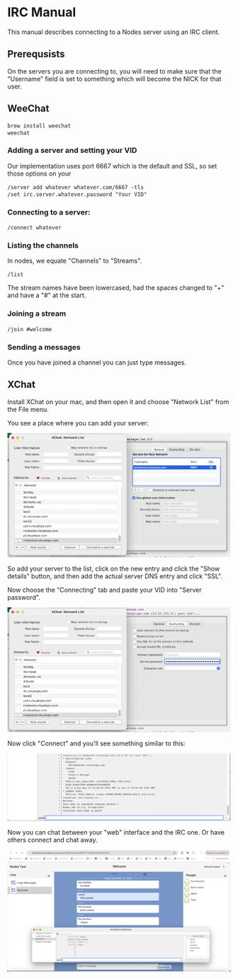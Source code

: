 # IRC Manual

This manual describes connecting to a Nodes server using an IRC client.

## Prerequsists

On the servers you are connecting to, you will need to make sure that the "Username"
field is set to something which will become the NICK for that user.

## WeeChat

```
brew install weechat
weechat
```

### Adding a server and setting your VID

Our implementation uses port 6667 which is the default and SSL, so set those options on your

```
/server add whatever whatever.com/6667 -tls
/set irc.server.whatever.password "Your VID"
```

### Connecting to a server:

```
/connect whatever
```

### Listing the channels

In nodes, we equate "Channels" to "Streams".

```
/list
```
The stream names have been lowercased, had the spaces changed to "+" and have a "#" at the start.

### Joining a stream

```
/join #welcome
```

### Sending a messages

Once you have joined a channel you can just type messages.

## XChat

Install XChat on your mac, and then open it and choose "Network List" from the
File menu.

You see a place where you can add your server:

![Setup](images/xchat-setup.png)

So add your server to the list, click on the new entry and click the "Show details" button,
and then add the actual server DNS entry and click "SSL".

Now choose the "Connecting" tab and paste your VID into "Server password".

![Password](images/xchat-password.png)

Now click "Connect" and you'll see something similar to this:

![Login](images/xchat-login.png)

Now you can chat between your "web" interface and the IRC one. Or have others connect
and chat away.

![Chat](images/xchat-chat.png)

